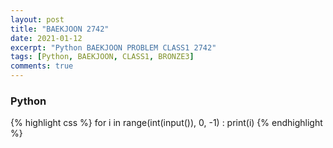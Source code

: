 ```yaml
---
layout: post
title: "BAEKJOON 2742"
date: 2021-01-12
excerpt: "Python BAEKJOON PROBLEM CLASS1 2742"
tags: [Python, BAEKJOON, CLASS1, BRONZE3]
comments: true
---
```


### Python
{% highlight css %}
for i in range(int(input()), 0, -1) : print(i)
{% endhighlight %}